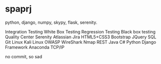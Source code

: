 # spaprj



python, django, numpy, skypy, flask, serenity.

Integration Testing
White Box Testing
Regression Testing
Black box testing
Quality Center
Serenity
Atlassian Jira
HTML5+CSS3
Bootstrap
JQuery
SQL
Git
Linux
Kali Linux
OWASP
WireShark
Nmap
REST
Java
C#
Python
Django Framework
Anaconda
TCP/IP


no commit, so sad
